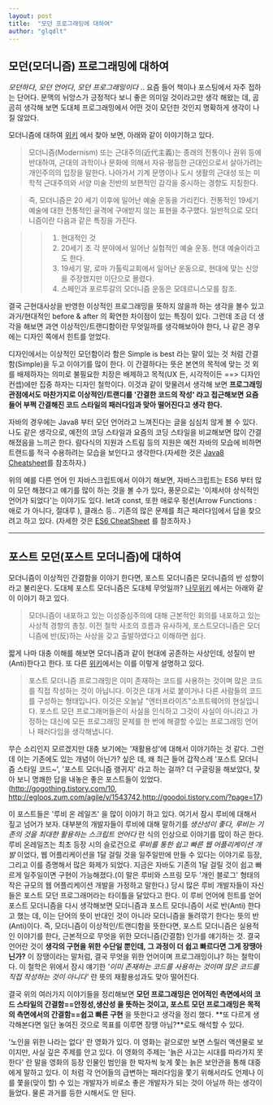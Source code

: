 ```yaml
---
layout: post
title:  "모던 프로그래밍에 대하여"
author: "glqdlt"
---
```


## 모던(모더니즘) 프로그래밍에 대하여

*모던하다*, *모던 언어다*, *모던 프로그래밍이다* .. 요즘 들어 책이나 포스팅에서 자주 접하는 단어다. 문맥의 뉘앙스가 긍정적다 보니 좋은 의미일 것이라고만 생각 해왔는 데, 곰곰히 생각해 보면 도대체 프로그래밍에서 어떤 것이 모던한 것인지 명확하게 생각이 나질 않았다.

모더니즘에 대하여 [위키](https://ko.wikipedia.org/wiki/%EB%AA%A8%EB%8D%94%EB%8B%88%EC%A6%98) 에서 찾아 보면, 아래와 같이 이야기하고 있다.

>모더니즘(Modernism) 또는 근대주의(近代主義)는 종래의 전통이나 권위 등에 반대하여, 근대의 과학이나 문화에 의해서 자유·평등한 근대인으로서 살아가려는 개인주의의 입장을 말한다. 나아가서 기계 문명이나 도시 생활의 근대성 또는 미학적 근대주의와 서양 미술 전반의 보편적인 감각을 중시하는 경향도 지칭한다.

>즉, 모더니즘은 20 세기 이후에 일어난 예술 운동을 가리킨다. 전통적인 19세기 예술에 대한 전통적인 골격에 구애받지 않는 표현을 추구했다. 일반적으로 모더니즘이란 다음과 같은 특징을 가진다.

>> 1. 현대적인 것
>> 2. 20세기 초 각 분야에서 일어난 실험적인 예술 운동. 현대 예술이라고도 한다.
>> 3. 19세기 말, 로마 가톨릭교회에서 일어난 운동으로, 현대에 맞는 신앙을 주장했지만 이단으로 몰렸다.
>> 4. 스페인과 포르투갈의 모더니즘 운동은 모데르니스모를 참조.

결국 근현대사상을 반영한 이상적인 프로그래밍을 뜻하지 않을까 하는 생각을 볼수 있고 과거/현대적인 before & after 의 확연한 차이점이 있는 특징이 있다. 그런데 조금 더 생각을 해보면 과연 이상적인/트랜디함이란 무엇일까를 생각해보아야 한다, 나 같은 경우에는 디자인 쪽에서 힌트를 얻었다. 

디자인에서는 이상적인 모던함이라 함은 Simple is best 라는 말이 있는 것 처럼 간결함(Simple)을 두고 이야기를 많이 한다. 이 간결하다는 뜻은 본연의 목적에 맞는 것 외를 배제하자는 의미로 불필요한 치장은 배제하고 목적(UX 든, 시각적이든 ==> 디자인 컨셉)에만 집중 하자는 디자인 철학이다. 이것과 같이 맞물려서 생각해 보면 **프로그래밍 관점에서도 마찬가지로 이상적인/트랜디를 '간결한 코드의 작성' 라고 접근해보면 요즘들어 부쩍 간결해진 코드 스타일의 패러다임과 맞아 떨어진다고 생각 한다.** 

자바의 경우에는 Java8 부터 모던 언어라고 느껴진다는 글을 심심치 않게 볼 수 있다. 나도 같은 생각으로, 예전의 코딩 스타일과 요즘의 코딩 스타일을 비교해보면 많이 간결해졌음을 느끼곤 한다. 람다식의 지원과 스트림 등의 지원은 예전 자바의 모습에 비하면 트랜드를 적극 수용하려는 모습을 보인다고 생각한다.(자세한 것은 [Java8 Cheatsheet](https://github.com/BafS/Java8-CheatSheet)를 참조하자.) 

위의 예를 다른 언어 인 자바스크립트에서 이야기 해보면, 자바스크립트는 ES6 부터 많이 모던 해졌다고 얘기를 많이 하는 것을 볼 수가 있다, 풍문으로는 '이제서야 상식적인 언어가 되었다'는 이야기도 있다. let과 const, 또한 애로우 펑션(Arrow Functions : 애로 가 아니다, 절대루 ), 클래스 등.. 기존의 많은 문제를 최근 패러다임에서 답을 찾으려고 하고 있다. (자세한 것은 [ES6 CheatSheet](https://github.com/DrkSephy/es6-cheatsheet#arrow-functions) 를 참조하자.) 

-----

## 포스트 모던(포스트 모더니즘)에 대하여

모더니즘이 이상적인 간결함을 이야기 한다면, 포스트 모더니즘은 모더니즘의 반 성향이라고 불리운다. 도대체 포스트 모더니즘은 도대체 무엇일까? [나무위키](https://namu.wiki/w/%ED%8F%AC%EC%8A%A4%ED%8A%B8%EB%AA%A8%EB%8D%94%EB%8B%88%EC%A6%98) 에서는 아래와 같이 이야기 하고 있다.

> 모더니즘이 내포하고 있는 이성중심주의에 대해 근본적인 회의를 내포하고 있는 사상적 경향의 총칭. 
이전 철학 사조의 흐름과 유사하게, 포스트모더니즘은 모더니즘에 반(反)하는 사상을 갖고 출발하였다고 이해하면 쉽다.

짧게 나마 대충 이해를 해보면 모더니즘과 같이 현대에 공존하는 사상인데, 성질이 반(Anti)한다고 한다. 또 다른 [위키](http://wiki.c2.com/?PostModernProgramming)에서는 이를 이렇게 설명하고 있다.

> 포스트 모더니즘 프로그래밍은 이미 존재하는 코드를 사용하는 것이며 많은 코드를 직접 작성하는 것이 아닙니다. 이것은 대개 서로 붙이거나 다른 사람들의 코드를 구성하는 형태입니다. 이것은 오늘날 "엔터프라이즈"소프트웨어의 현실입니다. 포스트 모던 프로그래머들은이 사실을 인식하고 그것이 사실이 아니라고 가정하는 대신에 모든 프로그래밍 문제를 한 번에 해결할 수있는 프로그래밍 언어 나 패러다임을 생각해냅니다. 

무슨 소리인지 모르겠지만 대충 보기에는 '재활용성'에 대해서 이야기하는 것 같다. 그런데 이는 기존에도 있는 개념이 아닌가? 싶은 데, 왜 최근 들어 갑작스레 '포스트 모더니즘 스타일 코드~', '포스트 모더니즘 랭귀지' 라고 하는 걸까? 더 구글링을 해보았다, 찾아 보니 명쾌한 답을 내놓은 좋은 포스트들이 있었다. (<http://gogothing.tistory.com/10>, <http://egloos.zum.com/agile/v/1543742>,<http://goodoi.tistory.com/?page=17>) 


이 포스트들은 '루비 온 레일즈' 을 많이 이야기 하고 있다. 여기서 잠시 루비에 대해서 짚고 넘어가 보자. 대부분의 개발자들이 루비에 대해 말하기를 *생산성이 좋다, 루비는 기존의 것을 최대한 활용하는 스크립트 언어다* 란 식의 인상으로 이야기를 많이 하곤 한다. 루비 온레일즈는 최초 등장 시의 슬로건으로 *루비를 통한 쉽고 빠른 웹 어플리케이션 개발* 이었다, 웹 어플리케이션을 1달 걸릴 것을 일주일만에 만들 수 있다는 이야기로 등장, 그리고 이를 증명해서 많은 화제가 되었다. 
지금은 자바도 기존의 1달 걸릴 것이 쉽고 빠르게 일주일이면 구현이 가능해졌다.(이 말은 루비와 스프링 모두 '개인 블로그' 형태의 작은 규모의 웹 어플리케이션 개발을 가정하고 말한다.)
당시 많은 루비 개발자들이 자신들은 포스트 모던 프로그래머라는 타이틀을 달았다고 한다. 이 루비 언어에 힌트를 얻어 포스트 모더니즘을 다시 생각해보면 모더니즘과 포스트 모더니즘이 서로 반(Anti) 한다고 했는 데, 이는 단어의 뜻이 반대인 것이 아니라 모더니즘을 돌려깎기 한다는 뜻의 반(Anti)이다. 즉, 모더니즘이 이상적인/트랜디함을 뜻한다면, 포스트 모더니즘은 실용적인 이야기를 한다, 근본적으로 무엇을 위한 모더니즘(간결함) 인가를 얘기하는 것. 결국 언어란 것이 **생각의 구현을 위한 수단일 뿐인데, 그 과정이 더 쉽고 빠르다면 그게 장땡아닌가?** 이 장땡이라는 말처럼, 결국 무엇을 위한 언어이며 프로그래밍이냐? 하는 철학이다. 이 철학은 위에서 잠시 얘기한 *'이미 존재하는 코드를 사용하는 것이며 많은 코드를 직접 작성하는 것이 아니다'* 란 뜻의 재활용성과도 맞아 떨어진다. 

결국 위의 여러가지 이야기들을 정리해보면 **모던 프로그래밍은 언어적인 측면에서의 코드 스타일의 간결함==안정성,생산성 을 뜻하는 것이고, 포스트 모던 프로그래밍은 목적의 측면에서의 간결함==쉽고 빠른 구현** 을 뜻한다고 생각을 정리 했다. **또 다르게 생각해본다면 일단 놓여진 것으로 목표를 이루면 장땡 아님?**로도 해석할 수 있다. 

'노인을 위한 나라는 없다' 란 영화가 있다. 이 영화는 겉으로만 보면 스릴러 액션물로 보이지만, 사실  깊은 주제를 안고 있다. 이 영화의 주제는 '늙은 사고는 시대를 따라가지 못한다' 란 말을 영화의 등장 인물인 범인을 한 박자씩 늦게 쫓는 늙은 보안관을 통해 대중에게 말하고 있다. 이 처럼 각 언어들의 급변하는 패러다임을 쫓기 위해서라도 언제나 이를 쫓을(맞이 할) 수 있는 개발자가 비로소 좋은 개발자가 되는 것이 아닐까 하는 생각이 들었다. 물론 과거를 등한 시해서도 안 된다.
